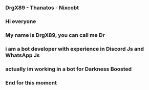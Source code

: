 ### DrgX89 - Thanatos - Nixcobt
### Hi everyone
### My name is DrgX89, you can call me Dr
### i am a bot developer with experience in Discord Js and WhatsApp Js
### actually im working in a bot for Darkness Boosted
### End for this moment
<!--
**DrgX89/DrgX89** is a ✨ _special_ ✨ repository because its `README.md` (this file) appears on your GitHub profile.

Here are some ideas to get you started:

- 🔭 I’m currently working on ...
- 🌱 I’m currently learning ...
- 👯 I’m looking to collaborate on ...
- 🤔 I’m looking for help with ...
- 💬 Ask me about ...
- 📫 How to reach me: ...
- 😄 Pronouns: ...
- ⚡ Fun fact: ...
-->
